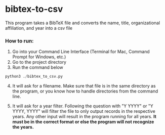 # bibtex-to-csv
This program takes a BibTeX file and converts the name, title, organizational affiliation, and year into a csv file

### How to run:
1. Go into your Command Line Interface (Terminal for Mac, Command Prompt for Windows, etc.)
2. Go to the project directory
3. Run the command below
```python
python3 ./bibtex_to_csv.py
```

4. It will ask for a filename. Make sure that file is in the same directory as the program, or you know how to handle directories from the command line.

5. It will ask for a year filter. Following the question with "Y YYYY" or "Y YYYY, YYYY" will filter the file to only output records in the respective years. Any other input will result in the program running for all years. **It must be in the correct format or else the program will not recognize the years.**